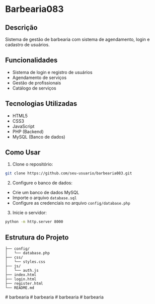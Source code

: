 # Barbearia083

## Descrição
Sistema de gestão de barbearia com sistema de agendamento, login e cadastro de usuários.

## Funcionalidades
- Sistema de login e registro de usuários
- Agendamento de serviços
- Gestão de profissionais
- Catálogo de serviços

## Tecnologias Utilizadas
- HTML5
- CSS3
- JavaScript
- PHP (Backend)
- MySQL (Banco de dados)

## Como Usar
1. Clone o repositório:
```bash
git clone https://github.com/seu-usuario/barbearia083.git
```

2. Configure o banco de dados:
- Crie um banco de dados MySQL
- Importe o arquivo `database.sql`
- Configure as credenciais no arquivo `config/database.php`

3. Inicie o servidor:
```bash
python -m http.server 8000
```

## Estrutura do Projeto
```
├── config/
│   └── database.php
├── css/
│   └── styles.css
├── js/
│   └── auth.js
├── index.html
├── login.html
├── register.html
└── README.md
```
#   b a r b e a r i a  
 #   b a r b e a r i a  
 #   b a r b e a r i a  
 #   b a r b e a r i a  
 